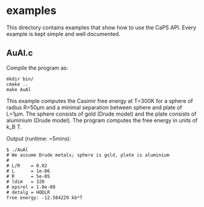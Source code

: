 examples
========

This directory contains examples that show how to use the CaPS API. Every
example is kept simple and well documented.


AuAl.c
------

Compile the program as:
```
mkdir bin/
cmake ..
make AuAl
```

This example computes the Casimir free energy at T=300K for a sphere of radius
R=50µm and a minimal separation between sphere and plate of L=1µm. The sphere
consists of gold (Drude model) and the plate consists of aluminium (Drude
model). The program computes the free energy in units of k_B T.

Output (runtime: ~5mins):
```
$ ./AuAl 
# We assume Drude metals; sphere is gold, plate is aluminium
#
# L/R    = 0.02
# L      = 1e-06
# R      = 5e-05
# ldim   = 320
# epsrel = 1.0e-08
# detalg = HODLR
free energy: -12.584229 kb*T
```
